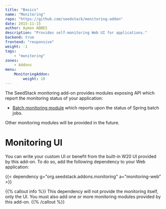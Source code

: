 ```yaml
---
title: "Basics"
name: "Monitoring"
repo: "https://github.com/seedstack/monitoring-addon"
date: 2015-11-15
author: Aymen ABBES
description: "Provides self-monitoring Web UI for applications."
backend: true
frontend: "responsive"
weight: -1
tags:
    - "monitoring"
zones:
    - Addons
menu:
    MonitoringAddon:
        weight: 10
---
```


The SeedStack monitoring add-on provides modules exposing API which report the monitoring status of your application:

* [Batch monitoring module](batch) which reports upon the status of Spring batch jobs.

Other monitoring modules will be provided in the future.

# Monitoring UI

You can write your custom UI or benefit from the built-in W20 UI provided by this add-on. To do so, add the following dependency to
your Web application:

{{< dependency g="org.seedstack.addons.monitoring" a="monitoring-web" >}}

{{% callout info %}}
This dependency will not provide the monitoring itself, only the UI. You must also add one or more monitoring modules
provided by this add-on.
{{% /callout %}}
